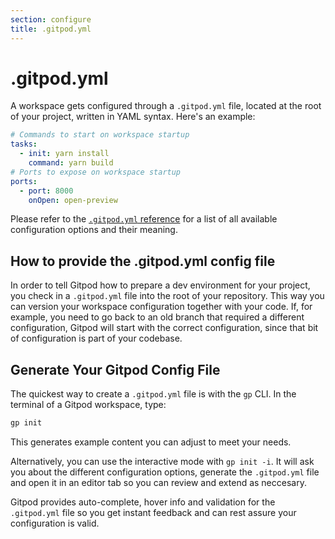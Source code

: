 ```yaml
---
section: configure
title: .gitpod.yml
---
```


<script context="module">
  export const prerender = true;
</script>

# .gitpod.yml

A workspace gets configured through a `.gitpod.yml` file, located at the root of your project, written in YAML syntax. Here's an example:

```yaml
# Commands to start on workspace startup
tasks:
  - init: yarn install
    command: yarn build
# Ports to expose on workspace startup
ports:
  - port: 8000
    onOpen: open-preview
```

Please refer to the [`.gitpod.yml` reference](/docs/references/gitpod-yml) for a list of all available configuration options and their meaning.

## How to provide the .gitpod.yml config file

In order to tell Gitpod how to prepare a dev environment for your project, you check in a `.gitpod.yml` file into the root of your repository. This way you can
version your workspace configuration together with your code. If, for example, you need to go back to
an old branch that required a different configuration, Gitpod will start with the correct configuration, since that
bit of configuration is part of your codebase.

## Generate Your Gitpod Config File

The quickest way to create a `.gitpod.yml` file is with the `gp` CLI. In the terminal of a Gitpod workspace, type:

```sh
gp init
```

This generates example content you can adjust to meet your needs.

Alternatively, you can use the interactive mode with `gp init -i`. It will ask you about the different configuration options, generate the `.gitpod.yml` file and open it in an editor tab so you can review and extend as neccesary.

Gitpod provides auto-complete, hover info and validation for the `.gitpod.yml` file so you get instant feedback and can rest assure your configuration is valid.
